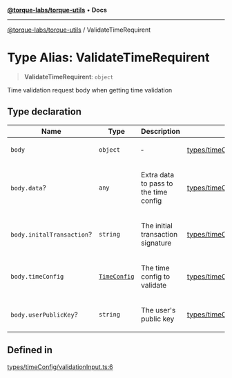 [**@torque-labs/torque-utils**](../README.md) • **Docs**

***

[@torque-labs/torque-utils](../README.md) / ValidateTimeRequirent

# Type Alias: ValidateTimeRequirent

> **ValidateTimeRequirent**: `object`

Time validation request body when getting time validation

## Type declaration

<table>
<thead>
<tr>
<th>Name</th>
<th>Type</th>
<th>Description</th>
<th>Defined in</th>
</tr>
</thead>
<tbody>
<tr>
<td>

`body`

</td>
<td>

`object`

</td>
<td>

&hyphen;

</td>
<td>

[types/timeConfig/validationInput.ts:7](https://github.com/torque-labs/torque-utils/blob/c76fb4101d477d1e8e6fb4f5de7a277964527c27/types/timeConfig/validationInput.ts#L7)

</td>
</tr>
<tr>
<td>

`body.data`?

</td>
<td>

`any`

</td>
<td>

Extra data to pass to the time config

</td>
<td>

[types/timeConfig/validationInput.ts:23](https://github.com/torque-labs/torque-utils/blob/c76fb4101d477d1e8e6fb4f5de7a277964527c27/types/timeConfig/validationInput.ts#L23)

</td>
</tr>
<tr>
<td>

`body.initalTransaction`?

</td>
<td>

`string`

</td>
<td>

The initial transaction signature

</td>
<td>

[types/timeConfig/validationInput.ts:19](https://github.com/torque-labs/torque-utils/blob/c76fb4101d477d1e8e6fb4f5de7a277964527c27/types/timeConfig/validationInput.ts#L19)

</td>
</tr>
<tr>
<td>

`body.timeConfig`

</td>
<td>

[`TimeConfig`](TimeConfig.md)

</td>
<td>

The time config to validate

</td>
<td>

[types/timeConfig/validationInput.ts:11](https://github.com/torque-labs/torque-utils/blob/c76fb4101d477d1e8e6fb4f5de7a277964527c27/types/timeConfig/validationInput.ts#L11)

</td>
</tr>
<tr>
<td>

`body.userPublicKey`?

</td>
<td>

`string`

</td>
<td>

The user's public key

</td>
<td>

[types/timeConfig/validationInput.ts:15](https://github.com/torque-labs/torque-utils/blob/c76fb4101d477d1e8e6fb4f5de7a277964527c27/types/timeConfig/validationInput.ts#L15)

</td>
</tr>
</tbody>
</table>

## Defined in

[types/timeConfig/validationInput.ts:6](https://github.com/torque-labs/torque-utils/blob/c76fb4101d477d1e8e6fb4f5de7a277964527c27/types/timeConfig/validationInput.ts#L6)

